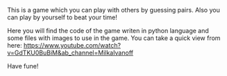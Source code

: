 This is a game which you can play with others by guessing pairs. Also you can play by yourself to beat your time!

Here you will find the code of the game writen in python language and some files with images to use in the game.
You can take a quick view from here: https://www.youtube.com/watch?v=GdTKU0BuBiM&ab_channel=MilkaIvanoff

Have fune!
